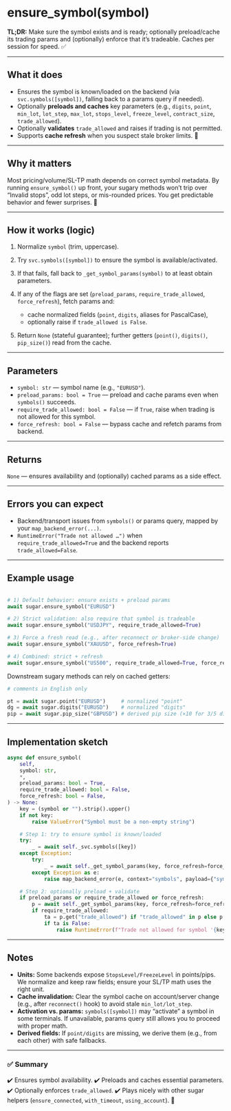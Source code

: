 # ensure_symbol(symbol)


**TL;DR:** Make sure the symbol exists and is ready; optionally preload/cache its trading params and (optionally) enforce that it’s tradeable. Caches per session for speed. ✅
 
---

## What it does

* Ensures the symbol is known/loaded on the backend (via `svc.symbols([symbol])`, falling back to a params query if needed).
* Optionally **preloads and caches** key parameters (e.g., `digits`, `point`, `min_lot`, `lot_step`, `max_lot`, `stops_level`, `freeze_level`, `contract_size`, `trade_allowed`).
* Optionally **validates** `trade_allowed` and raises if trading is not permitted.
* Supports **cache refresh** when you suspect stale broker limits. 🧠

---

## Why it matters

Most pricing/volume/SL-TP math depends on correct symbol metadata. By running `ensure_symbol()` up front, your sugary methods won’t trip over “Invalid stops”, odd lot steps, or mis-rounded prices. You get predictable behavior and fewer surprises. 🧯

---

## How it works (logic)

1. Normalize `symbol` (trim, uppercase).
2. Try `svc.symbols([symbol])` to ensure the symbol is available/activated.
3. If that fails, fall back to `_get_symbol_params(symbol)` to at least obtain parameters.
4. If any of the flags are set (`preload_params`, `require_trade_allowed`, `force_refresh`), fetch params and:

   * cache normalized fields (`point`, `digits`, aliases for PascalCase),
   * optionally raise if `trade_allowed is False`.
5. Return `None` (stateful guarantee); further getters (`point()`, `digits()`, `pip_size()`) read from the cache.

---

## Parameters

* `symbol: str` — symbol name (e.g., `"EURUSD"`).
* `preload_params: bool = True` — preload and cache params even when `symbols()` succeeds.
* `require_trade_allowed: bool = False` — if `True`, raise when trading is not allowed for this symbol.
* `force_refresh: bool = False` — bypass cache and refetch params from backend.

---

## Returns

`None` — ensures availability and (optionally) cached params as a side effect.

---

## Errors you can expect

* Backend/transport issues from `symbols()` or params query, mapped by your `map_backend_error(...)`.
* `RuntimeError("Trade not allowed …")` when `require_trade_allowed=True` and the backend reports `trade_allowed=False`.

---

## Example usage

```python

# 1) Default behavior: ensure exists + preload params
await sugar.ensure_symbol("EURUSD")

# 2) Strict validation: also require that symbol is tradeable
await sugar.ensure_symbol("USDJPY", require_trade_allowed=True)

# 3) Force a fresh read (e.g., after reconnect or broker-side change)
await sugar.ensure_symbol("XAUUSD", force_refresh=True)

# 4) Combined: strict + refresh
await sugar.ensure_symbol("US500", require_trade_allowed=True, force_refresh=True)
```

Downstream sugary methods can rely on cached getters:

```python
# comments in English only

pt = await sugar.point("EURUSD")     # normalized "point"
dg = await sugar.digits("EURUSD")    # normalized "digits"
pip = await sugar.pip_size("GBPUSD") # derived pip size (×10 for 3/5 digits)
```

---

## Implementation sketch

```python
async def ensure_symbol(
    self,
    symbol: str,
    *,
    preload_params: bool = True,
    require_trade_allowed: bool = False,
    force_refresh: bool = False,
) -> None:
    key = (symbol or "").strip().upper()
    if not key:
        raise ValueError("Symbol must be a non-empty string")

    # Step 1: try to ensure symbol is known/loaded
    try:
        _ = await self._svc.symbols([key])
    except Exception:
        try:
            _ = await self._get_symbol_params(key, force_refresh=force_refresh)
        except Exception as e:
            raise map_backend_error(e, context="symbols", payload={"symbol": key})

    # Step 2: optionally preload + validate
    if preload_params or require_trade_allowed or force_refresh:
        p = await self._get_symbol_params(key, force_refresh=force_refresh)
        if require_trade_allowed:
            ta = p.get("trade_allowed") if "trade_allowed" in p else p.get("TradeAllowed")
            if ta is False:
                raise RuntimeError(f"Trade not allowed for symbol '{key}'")
```

---

## Notes

* **Units:** Some backends expose `StopsLevel/FreezeLevel` in points/pips. We normalize and keep raw fields; ensure your SL/TP math uses the right unit.
* **Cache invalidation:** Clear the symbol cache on account/server change (e.g., after `reconnect()` hook) to avoid stale `min_lot/lot_step`.
* **Activation vs. params:** `symbols([symbol])` may “activate” a symbol in some terminals. If unavailable, params query still allows you to proceed with proper math.
* **Derived fields:** If `point/digits` are missing, we derive them (e.g., from each other) with safe fallbacks.

---

### ✅ Summary

✔️ Ensures symbol availability.
✔️ Preloads and caches essential parameters.
✔️ Optionally enforces `trade_allowed`.
✔️ Plays nicely with other sugar helpers (`ensure_connected`, `with_timeout`, `using_account`). 🚀
